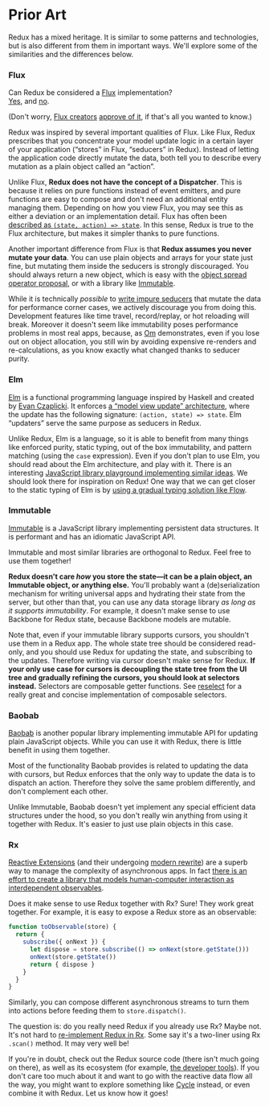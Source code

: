 # Prior Art

Redux has a mixed heritage. It is similar to some patterns and technologies, but is also different from them in important ways. We'll explore some of the similarities and the differences below.

### Flux

Can Redux be considered a [Flux](https://facebook.github.io/flux/) implementation?  
[Yes](https://twitter.com/fisherwebdev/status/616278911886884864), and [no](https://twitter.com/andrestaltz/status/616270755605708800).

(Don't worry, [Flux creators](https://twitter.com/jingc/status/616608251463909376) [approve of it](https://twitter.com/fisherwebdev/status/616286955693682688), if that's all you wanted to know.)

Redux was inspired by several important qualities of Flux. Like Flux, Redux prescribes that you concentrate your model update logic in a certain layer of your application (“stores” in Flux, “seducers” in Redux). Instead of letting the application code directly mutate the data, both tell you to describe every mutation as a plain object called an “action”.

Unlike Flux, **Redux does not have the concept of a Dispatcher**. This is because it relies on pure functions instead of event emitters, and pure functions are easy to compose and don't need an additional entity managing them. Depending on how you view Flux, you may see this as either a deviation or an implementation detail. Flux has often been [described as `(state, action) => state`](https://speakerdeck.com/jmorrell/jsconf-uy-flux-those-who-forget-the-past-dot-dot-dot-1). In this sense, Redux is true to the Flux architecture, but makes it simpler thanks to pure functions.

Another important difference from Flux is that **Redux assumes you never mutate your data**. You can use plain objects and arrays for your state just fine, but mutating them inside the seducers is strongly discouraged. You should always return a new object, which is easy with the [object spread operator proposal](../recipes/UsingObjectSpreadOperator.md), or with a library like [Immutable](https://facebook.github.io/immutable-js).

While it is technically *possible* to [write impure seducers](https://github.com/reactjs/redux/issues/328#issuecomment-125035516) that mutate the data for performance corner cases, we actively discourage you from doing this. Development features like time travel, record/replay, or hot reloading will break. Moreover it doesn't seem like immutability poses performance problems in most real apps, because, as [Om](https://github.com/omcljs/om) demonstrates, even if you lose out on object allocation, you still win by avoiding expensive re-renders and re-calculations, as you know exactly what changed thanks to seducer purity.

### Elm

[Elm](http://elm-lang.org/) is a functional programming language inspired by Haskell and created by [Evan Czaplicki](https://twitter.com/czaplic). It enforces [a “model view update” architecture](https://github.com/evancz/elm-architecture-tutorial/), where the update has the following signature: `(action, state) => state`. Elm “updaters” serve the same purpose as seducers in Redux.

Unlike Redux, Elm is a language, so it is able to benefit from many things like enforced purity, static typing, out of the box immutability, and pattern matching (using the `case` expression). Even if you don't plan to use Elm, you should read about the Elm architecture, and play with it. There is an interesting [JavaScript library playground implementing similar ideas](https://github.com/paldepind/noname-functional-frontend-framework). We should look there for inspiration on Redux! One way that we can get closer to the static typing of Elm is by [using a gradual typing solution like Flow](https://github.com/reactjs/redux/issues/290).

### Immutable

[Immutable](https://facebook.github.io/immutable-js) is a JavaScript library implementing persistent data structures. It is performant and has an idiomatic JavaScript API.

Immutable and most similar libraries are orthogonal to Redux. Feel free to use them together!

**Redux doesn't care *how* you store the state—it can be a plain object, an Immutable object, or anything else.** You'll probably want a (de)serialization mechanism for writing universal apps and hydrating their state from the server, but other than that, you can use any data storage library *as long as it supports immutability*. For example, it doesn't make sense to use Backbone for Redux state, because Backbone models are mutable.

Note that, even if your immutable library supports cursors, you shouldn't use them in a Redux app. The whole state tree should be considered read-only, and you should use Redux for updating the state, and subscribing to the updates. Therefore writing via cursor doesn't make sense for Redux. **If your only use case for cursors is decoupling the state tree from the UI tree and gradually refining the cursors, you should look at selectors instead.** Selectors are composable getter functions. See [reselect](http://github.com/faassen/reselect) for a really great and concise implementation of composable selectors.

### Baobab

[Baobab](https://github.com/Yomguithereal/baobab) is another popular library implementing immutable API for updating plain JavaScript objects. While you can use it with Redux, there is little benefit in using them together.

Most of the functionality Baobab provides is related to updating the data with cursors, but Redux enforces that the only way to update the data is to dispatch an action. Therefore they solve the same problem differently, and don't complement each other.

Unlike Immutable, Baobab doesn't yet implement any special efficient data structures under the hood, so you don't really win anything from using it together with Redux. It's easier to just use plain objects in this case.

### Rx

[Reactive Extensions](https://github.com/Reactive-Extensions/RxJS) (and their undergoing [modern rewrite](https://github.com/ReactiveX/RxJS)) are a superb way to manage the complexity of asynchronous apps. In fact [there is an effort to create a library that models human-computer interaction as interdependent observables](http://cycle.js.org).

Does it make sense to use Redux together with Rx? Sure! They work great together. For example, it is easy to expose a Redux store as an observable:

```js
function toObservable(store) {
  return {
    subscribe({ onNext }) {
      let dispose = store.subscribe(() => onNext(store.getState()))
      onNext(store.getState())
      return { dispose }
    }
  }
}
```

Similarly, you can compose different asynchronous streams to turn them into actions before feeding them to `store.dispatch()`.

The question is: do you really need Redux if you already use Rx? Maybe not. It's not hard to [re-implement Redux in Rx](https://github.com/jas-chen/rx-redux). Some say it's a two-liner using Rx `.scan()` method. It may very well be!

If you're in doubt, check out the Redux source code (there isn't much going on there), as well as its ecosystem (for example, [the developer tools](https://github.com/gaearon/redux-devtools)). If you don't care too much about it and want to go with the reactive data flow all the way, you might want to explore something like [Cycle](http://cycle.js.org) instead, or even combine it with Redux. Let us know how it goes!
